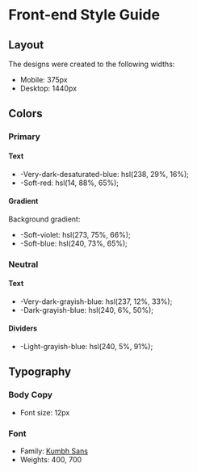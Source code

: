 # Front-end Style Guide

## Layout

The designs were created to the following widths:

- Mobile: 375px
- Desktop: 1440px

## Colors

### Primary

#### Text

- -Very-dark-desaturated-blue: hsl(238, 29%, 16%);
- -Soft-red: hsl(14, 88%, 65%);

#### Gradient

Background gradient:

- -Soft-violet: hsl(273, 75%, 66%);
- -Soft-blue: hsl(240, 73%, 65%);

### Neutral

#### Text

- -Very-dark-grayish-blue: hsl(237, 12%, 33%);
- -Dark-grayish-blue: hsl(240, 6%, 50%);

#### Dividers

- -Light-grayish-blue: hsl(240, 5%, 91%);

## Typography

### Body Copy

- Font size: 12px

### Font

- Family: [Kumbh Sans](https://fonts.google.com/specimen/Kumbh+Sans)
- Weights: 400, 700
